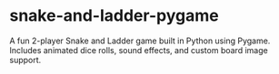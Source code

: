 # snake-and-ladder-pygame
A fun 2-player Snake and Ladder game built in Python using Pygame. Includes animated dice rolls, sound effects, and custom board image support.
